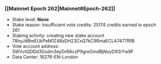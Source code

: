 ### [[Mainnet Epoch 262|Mainnet#Epoch-262]]
* Stake level: **None**
* Stake reason: Insufficient vote credits: 25174 credits earned in epoch 261
* Staking activity: creating new stake account 78hyJdBmEUkPeM1Z48zDH23CxQ7kC9RmaECLA7477RfB
* Vote account address: 5WVvtQDDd3Gsdm3eyDrRAczP9greGmdBjNoyD93iYw9F
* Data Center: 16276-EN-London